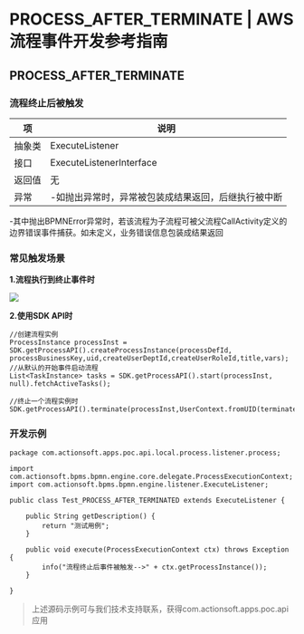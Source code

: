 # PROCESS_AFTER_TERMINATE | AWS 流程事件开发参考指南

## PROCESS_AFTER_TERMINATE

### 流程终止后被触发

项 | 说明  
---|---  
抽象类 | ExecuteListener  
接口 | ExecuteListenerInterface  
返回值 | 无  
异常 | -如抛出异常时，异常被包装成结果返回，后继执行被中断   
-其中抛出BPMNError异常时，若该流程为子流程可被父流程CallActivity定义的  
边界错误事件捕获。如未定义，业务错误信息包装成结果返回  
  
### 常见触发场景

**1.流程执行到终止事件时**

![](https://docs.awspaas.com/reference-guide/aws-paas-process-listener-reference-guide/process_event/9.png)

**2.使用SDK API时**
    
    
    //创建流程实例
    ProcessInstance processInst = SDK.getProcessAPI().createProcessInstance(processDefId, processBusinessKey,uid,createUserDeptId,createUserRoleId,title,vars);
    //从默认的开始事件启动流程
    List<TaskInstance> tasks = SDK.getProcessAPI().start(processInst, null).fetchActiveTasks();
    
    //终止一个流程实例时
    SDK.getProcessAPI().terminate(processInst,UserContext.fromUID(terminateUser));
    

### 开发示例
    
    
    package com.actionsoft.apps.poc.api.local.process.listener.process;
    
    import com.actionsoft.bpms.bpmn.engine.core.delegate.ProcessExecutionContext;
    import com.actionsoft.bpms.bpmn.engine.listener.ExecuteListener;
    
    public class Test_PROCESS_AFTER_TERMINATED extends ExecuteListener {
    
        public String getDescription() {
            return "测试用例";
        }
    
        public void execute(ProcessExecutionContext ctx) throws Exception {
            info("流程终止后事件被触发-->" + ctx.getProcessInstance());
        }
    
    }
    

> 上述源码示例可与我们技术支持联系，获得com.actionsoft.apps.poc.api应用